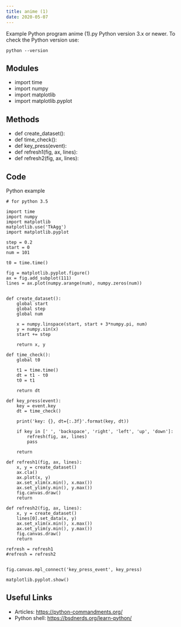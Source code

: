 ```yaml
---
title: anime (1)
date: 2020-05-07
---
```

Example Python program anime (1).py
Python version 3.x or newer.
To check the Python version use:

    python --version

## Modules

* import time
* import numpy
* import matplotlib
* import matplotlib.pyplot

## Methods

* def create_dataset():
* def time_check():
* def key_press(event):
* def refresh1(fig, ax, lines):
* def refresh2(fig, ax, lines):

## Code

Python example

    # for python 3.5
    
    import time
    import numpy
    import matplotlib
    matplotlib.use('TkAgg')
    import matplotlib.pyplot
    
    step = 0.2
    start = 0
    num = 101
    
    t0 = time.time()
    
    fig = matplotlib.pyplot.figure()
    ax = fig.add_subplot(111)
    lines = ax.plot(numpy.arange(num), numpy.zeros(num))
    
    
    def create_dataset():
        global start
        global step
        global num
    
        x = numpy.linspace(start, start + 3*numpy.pi, num)
        y = numpy.sin(x)
        start += step
        
        return x, y
    
    def time_check():
        global t0
        
        t1 = time.time()
        dt = t1 - t0
        t0 = t1
        
        return dt
    
    def key_press(event):
        key = event.key
        dt = time_check()
        
        print('key: {}, dt={:.3f}'.format(key, dt))
        
        if key in [' ', 'backspace', 'right', 'left', 'up', 'down']:
            refresh(fig, ax, lines)
            pass
            
        return
    
    def refresh1(fig, ax, lines):
        x, y = create_dataset()
        ax.cla()
        ax.plot(x, y)
        ax.set_xlim(x.min(), x.max())
        ax.set_ylim(y.min(), y.max())
        fig.canvas.draw()
        return
    
    def refresh2(fig, ax, lines):
        x, y = create_dataset()
        lines[0].set_data(x, y)
        ax.set_xlim(x.min(), x.max())
        ax.set_ylim(y.min(), y.max())
        fig.canvas.draw()
        return
    
    refresh = refresh1
    #refresh = refresh2
    
    
    fig.canvas.mpl_connect('key_press_event', key_press)
    
    matplotlib.pyplot.show()
    
    

## Useful Links

- Articles: https://python-commandments.org/
- Python shell: https://bsdnerds.org/learn-python/
